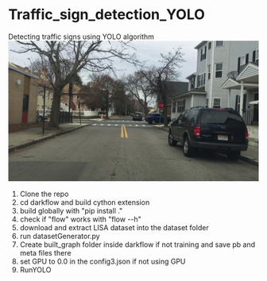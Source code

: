 # Traffic_sign_detection_YOLO
Detecting traffic signs using YOLO algorithm
[![IMAGE ALT TEXT HERE](resources/frame219.png)](https://drive.google.com/file/d/1nxinxEmpOO59KKDkXPgXayNqtq88a_ym/view)

1) Clone the repo
2) cd darkflow and build cython extension
3) build globally with "pip install ."
4) check if "flow" works with "flow --h"
5) download and extract LISA dataset into the dataset folder
6) run datasetGenerator.py
7) Create built_graph folder inside darkflow if not training and save pb and meta files there
8) set GPU to 0.0 in the config3.json if not using GPU
9) RunYOLO 
